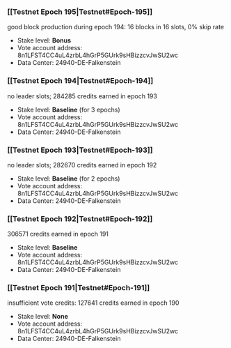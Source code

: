 ### [[Testnet Epoch 195|Testnet#Epoch-195]]
good block production during epoch 194: 16 blocks in 16 slots, 0% skip rate
* Stake level: **Bonus**
* Vote account address: 8n1LFST4CC4uL4zrbL4hGrP5GUrk9sHBizzcvJwSU2wc
* Data Center: 24940-DE-Falkenstein
### [[Testnet Epoch 194|Testnet#Epoch-194]]
no leader slots; 284285 credits earned in epoch 193
* Stake level: **Baseline** (for 3 epochs)
* Vote account address: 8n1LFST4CC4uL4zrbL4hGrP5GUrk9sHBizzcvJwSU2wc
* Data Center: 24940-DE-Falkenstein
### [[Testnet Epoch 193|Testnet#Epoch-193]]
no leader slots; 282670 credits earned in epoch 192
* Stake level: **Baseline** (for 2 epochs)
* Vote account address: 8n1LFST4CC4uL4zrbL4hGrP5GUrk9sHBizzcvJwSU2wc
* Data Center: 24940-DE-Falkenstein
### [[Testnet Epoch 192|Testnet#Epoch-192]]
306571 credits earned in epoch 191
* Stake level: **Baseline**
* Vote account address: 8n1LFST4CC4uL4zrbL4hGrP5GUrk9sHBizzcvJwSU2wc
* Data Center: 24940-DE-Falkenstein
### [[Testnet Epoch 191|Testnet#Epoch-191]]
insufficient vote credits: 127641 credits earned in epoch 190
* Stake level: **None**
* Vote account address: 8n1LFST4CC4uL4zrbL4hGrP5GUrk9sHBizzcvJwSU2wc
* Data Center: 24940-DE-Falkenstein